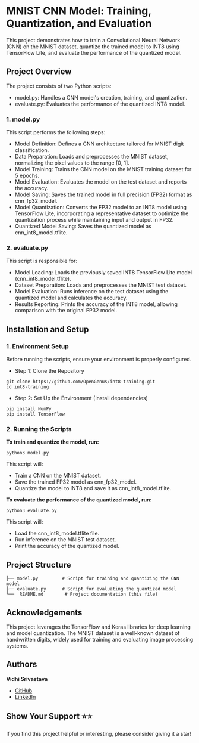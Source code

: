 
# MNIST CNN Model: Training, Quantization, and Evaluation

This project demonstrates how to train a Convolutional Neural Network (CNN) on the MNIST dataset, quantize the trained model to INT8 using TensorFlow Lite, and evaluate the performance of the quantized model.

## Project Overview
The project consists of two Python scripts:

- model.py: Handles a CNN model's creation, training, and quantization.
- evaluate.py: Evaluates the performance of the quantized INT8 model.

### 1. model.py
This script performs the following steps:

- Model Definition: Defines a CNN architecture tailored for MNIST digit classification.
- Data Preparation: Loads and preprocesses the MNIST dataset, normalizing the pixel values to the range [0, 1].
- Model Training: Trains the CNN model on the MNIST training dataset for 5 epochs.
- Model Evaluation: Evaluates the model on the test dataset and reports the accuracy.
- Model Saving: Saves the trained model in full precision (FP32) format as cnn_fp32_model.
- Model Quantization: Converts the FP32 model to an INT8 model using TensorFlow Lite, incorporating a representative dataset to optimize the quantization process while maintaining input and output in FP32.
- Quantized Model Saving: Saves the quantized model as cnn_int8_model.tflite.

### 2. evaluate.py
This script is responsible for:

- Model Loading: Loads the previously saved INT8 TensorFlow Lite model (cnn_int8_model.tflite).
- Dataset Preparation: Loads and preprocesses the MNIST test dataset.
- Model Evaluation: Runs inference on the test dataset using the quantized model and calculates the accuracy.
- Results Reporting: Prints the accuracy of the INT8 model, allowing comparison with the original FP32 model.

## Installation and Setup

### 1. Environment Setup
Before running the scripts, ensure your environment is properly configured.

- Step 1: Clone the Repository
```
git clone https://github.com/OpenGenus/int8-training.git
cd int8-training
```

- Step 2: Set Up the Environment (Install dependencies)

```
pip install NumPy
pip install TensorFlow
```

### 2. Running the Scripts

**To train and quantize the model, run:**

```python3 model.py```

This script will:

- Train a CNN on the MNIST dataset.
- Save the trained FP32 model as cnn_fp32_model.
- Quantize the model to INT8 and save it as cnn_int8_model.tflite.

**To evaluate the performance of the quantized model, run:**

```python3 evaluate.py```

This script will:

- Load the cnn_int8_model.tflite file.
- Run inference on the MNIST test dataset.
- Print the accuracy of the quantized model.

## Project Structure
```
├── model.py         # Script for training and quantizing the CNN model
├── evaluate.py      # Script for evaluating the quantized model
└──  README.md        # Project documentation (this file)
```

## Acknowledgements
This project leverages the TensorFlow and Keras libraries for deep learning and model quantization. The MNIST dataset is a well-known dataset of handwritten digits, widely used for training and evaluating image processing systems.

## Authors

**Vidhi Srivastava**
- [GitHub](https://github.com/Vidhi0229)
- [LinkedIn](https://www.linkedin.com/in/vidhisrivastava01/)

## Show Your Support ⭐️⭐️
If you find this project helpful or interesting, please consider giving it a star!
